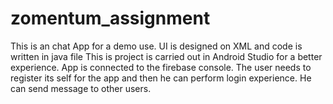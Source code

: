 # zomentum_assignment
This is an chat App for a demo use.
UI is designed on XML and code is written in java file
This is project is carried out in Android Studio for a better experience.
App is connected to the firebase console.
The user needs to register its self for the app and then he can perform login experience.
He can send message to other users.
